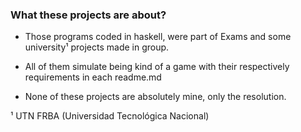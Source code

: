 ### What these projects are about?
- Those programs coded in haskell, were part of Exams and some university¹ projects made in group.

- All of them simulate being kind of a game with their respectively requirements in each readme.md

- None of these projects are absolutely mine, only the resolution.

¹ UTN FRBA (Universidad Tecnológica Nacional)
